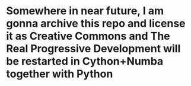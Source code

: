 # Somewhere in near future, I am gonna archive this repo and license it as Creative Commons and The Real Progressive Development will be restarted in Cython+Numba together with Python
